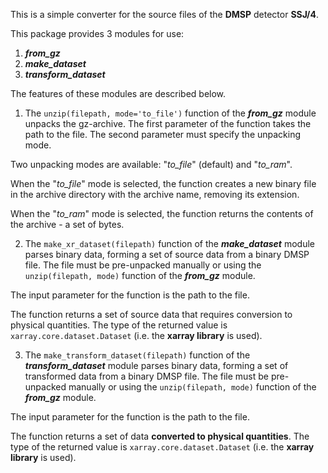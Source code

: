 This is a simple converter for the source files of the **DMSP** detector **SSJ/4**.

This package provides 3 modules for use:

1. ***from_gz***
2. ***make_dataset***
2. ***transform_dataset***

The features of these modules are described below.

1) The `unzip(filepath, mode='to_file')` function of the ***from_gz*** module unpacks the gz-archive. The first parameter of the function takes the path to the file. The second parameter must specify the unpacking mode.

Two unpacking modes are available: "*to_file*" (default) and "*to_ram*".

When the "*to_file*" mode is selected, the function creates a new binary file in the archive directory with the archive name, removing its extension.

When the "*to_ram*" mode is selected, the function returns the contents of the archive - a set of bytes.


2) The `make_xr_dataset(filepath)` function of the ***make_dataset*** module parses binary data, forming a set of source data from a binary DMSP file. The file must be pre-unpacked manually or using the `unzip(filepath, mode)` function of the ***from_gz*** module.

The input parameter for the function is the path to the file.

The function returns a set of source data that requires conversion to physical quantities. The type of the returned value is `xarray.core.dataset.Dataset` (i.e. the **xarray library** is used).


3) The `make_transform_dataset(filepath)` function of the ***transform_dataset*** module parses binary data, forming a set of transformed data from a binary DMSP file. The file must be pre-unpacked manually or using the `unzip(filepath, mode)` function of the ***from_gz*** module.

The input parameter for the function is the path to the file.

The function returns a set of data **converted to physical quantities**. The type of the returned value is `xarray.core.dataset.Dataset` (i.e. the **xarray library** is used).
